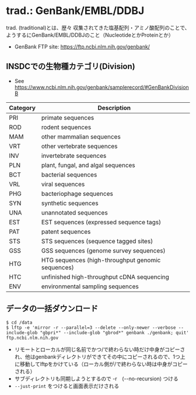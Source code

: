 # trad.: GenBank/EMBL/DDBJ

trad. (traditional)とは、歴々 収集されてきた塩基配列・アミノ酸配列のことで、ようするにGenBank/EMBL/DDBJのこと（NucleotideとかProteinとか）

- GenBank FTP site: https://ftp.ncbi.nlm.nih.gov/genbank/


## INSDCでの生物種カテゴリ(Division)
- See https://www.ncbi.nlm.nih.gov/genbank/samplerecord/#GenBankDivisionB

| Category | Description |
|---|---|
| PRI | primate sequences |
| ROD | rodent sequences |
| MAM | other mammalian sequences |
| VRT | other vertebrate sequences |
| INV | invertebrate sequences |
| PLN | plant, fungal, and algal sequences |
| BCT | bacterial sequences |
| VRL | viral sequences |
| PHG | bacteriophage sequences |
| SYN | synthetic sequences |
| UNA | unannotated sequences |
| EST | EST sequences (expressed sequence tags) |
| PAT | patent sequences |
| STS | STS sequences (sequence tagged sites) |
| GSS | GSS sequences (genome survey sequences) |
| HTG | HTG sequences (high-throughput genomic sequences) |
| HTC | unfinished high-throughput cDNA sequencing |
| ENV | environmental sampling sequences |

## データの一括ダウンロード
```
$ cd /data
$ lftp -e 'mirror -r --parallel=3 --delete --only-newer --verbose --include-glob "gbpri*" --include-glob "gbrod*" genbank ./genbank; quit' ftp.ncbi.nlm.nih.gov
```
- リモートとローカルが同じ名前でかつ/で終わらない時だけ中身がコピーされ、他はgenbankディレクトリができてその中にコピーされるので、1つ上に移動してlftpをかけている（ローカル側が/で終わらない時は中身がコピーされる）
- サブディレクトリも同期しようとするので -r　(--no-recursion) つける
- `--just-print` をつけると画面表示だけされる






